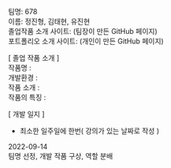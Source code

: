 
팀명: 678  
이름: 정진형, 김태현, 유진현  
졸업작품 소개 사이트:  (팀장이 만든 GitHub 페이지)  
포트폴리오 소개 사이트:  (개인이 만든 GitHub 페이지)  


[ 졸업 작품 소개 ]  
작품명 :  
개발환경 :  
작품 소개 :  
작품의 특징 :  


[ 개발 일지 ]  
* 최소한 일주일에 한번( 강의가 있는 날짜로 작성 )  

2022-09-14  
  팀명 선정, 개발 작품 구상, 역할 분배  
